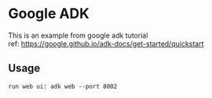 # Google ADK
This is an example from google adk tutorial  
ref: https://google.github.io/adk-docs/get-started/quickstart  

## Usage
```
run web ui: adk web --port 8002
```